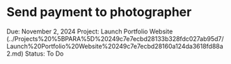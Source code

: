 # Send payment to photographer

Due: November 2, 2024
Project: Launch Portfolio Website (../Projects%20%5BPARA%5D%20249c7e7ecbd28133b328fdc027ab95d7/Launch%20Portfolio%20Website%20249c7e7ecbd28160a124da3618fd88a2.md)
Status: To Do